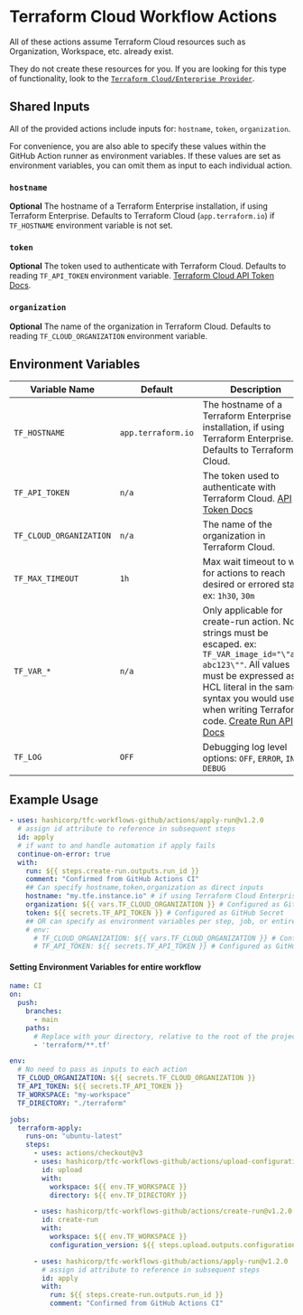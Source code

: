 # Terraform Cloud Workflow Actions

All of these actions assume Terraform Cloud resources such as Organization, Workspace, etc. already exist.

They do not create these resources for you. If you are looking for this type of functionality, look to the [`Terraform Cloud/Enterprise Provider`](https://registry.terraform.io/providers/hashicorp/tfe/latest/docs).

## Shared Inputs

All of the provided actions include inputs for: `hostname`, `token`, `organization`.

For convenience, you are also able to specify these values within the GitHub Action runner as environment variables. If these values are set as environment variables, you can omit them as input to each individual action.

### `hostname`

**Optional** The hostname of a Terraform Enterprise installation, if using Terraform Enterprise. Defaults to Terraform Cloud (`app.terraform.io`) if `TF_HOSTNAME` environment variable is not set.

### `token`

**Optional** The token used to authenticate with Terraform Cloud. Defaults to reading `TF_API_TOKEN` environment variable. [Terraform Cloud API Token Docs](https://developer.hashicorp.com/terraform/cloud-docs/users-teams-organizations/api-tokens).

### `organization`

**Optional** The name of the organization in Terraform Cloud. Defaults to reading `TF_CLOUD_ORGANIZATION` environment variable.

## Environment Variables

| Variable Name     | Default            |  Description                                                                                                     |
| ----------------- |--------------------| ---------------------------------------------------------------------------------------------------------------- |
| `TF_HOSTNAME`     | `app.terraform.io` | The hostname of a Terraform Enterprise installation, if using Terraform Enterprise. Defaults to Terraform Cloud. |
| `TF_API_TOKEN`    | `n/a`              | The token used to authenticate with Terraform Cloud. [API Token Docs](https://developer.hashicorp.com/terraform/cloud-docs/users-teams-organizations/api-tokens)                                                           |
| `TF_CLOUD_ORGANIZATION` | `n/a`              | The name of the organization in Terraform Cloud.                                                                 |
| `TF_MAX_TIMEOUT`  | `1h`               | Max wait timeout to wait for actions to reach desired or errored state. ex: `1h30`, `30m`                                         |
| `TF_VAR_*`        | `n/a`              | Only applicable for create-run action. Note: strings must be escaped. ex: `TF_VAR_image_id="\"ami-abc123\""`. All values must be expressed as an HCL literal in the same syntax you would use when writing Terraform code. [Create Run API Docs](https://developer.hashicorp.com/terraform/cloud-docs/api-docs/run#create-a-run)                                 |
| `TF_LOG`          | `OFF`              | Debugging log level options: `OFF`, `ERROR`, `INFO`, `DEBUG`                                                     |


## Example Usage


```yml
- uses: hashicorp/tfc-workflows-github/actions/apply-run@v1.2.0
  # assign id attribute to reference in subsequent steps
  id: apply
  # if want to and handle automation if apply fails
  continue-on-error: true
  with:
    run: ${{ steps.create-run.outputs.run_id }}
    comment: "Confirmed from GitHub Actions CI"
    ## Can specify hostname,token,organization as direct inputs
    hostname: "my.tfe.instance.io" # if using Terraform Cloud Enterprise
    organization: ${{ vars.TF_CLOUD_ORGANIZATION }} # Configured as GitHub configuration variable
    token: ${{ secrets.TF_API_TOKEN }} # Configured as GitHub Secret
    ## OR can specify as environment variables per step, job, or entire workflow file.
    # env:
      # TF_CLOUD_ORGANIZATION: ${{ vars.TF_CLOUD_ORGANIZATION }} # Configured as GitHub configuration variable
      # TF_API_TOKEN: ${{ secrets.TF_API_TOKEN }} # Configured as GitHub Secret
```

#### Setting Environment Variables for entire workflow

```yml
name: CI
on:
  push:
    branches:
      - main
    paths:
      # Replace with your directory, relative to the root of the project
      - 'terraform/**.tf'

env:
  # No need to pass as inputs to each action
  TF_CLOUD_ORGANIZATION: ${{ secrets.TF_CLOUD_ORGANIZATION }}
  TF_API_TOKEN: ${{ secrets.TF_API_TOKEN }}
  TF_WORKSPACE: "my-workspace"
  TF_DIRECTORY: "./terraform"

jobs:
  terraform-apply:
    runs-on: "ubuntu-latest"
    steps:
      - uses: actions/checkout@v3
      - uses: hashicorp/tfc-workflows-github/actions/upload-configuration@v1.2.0
        id: upload
        with:
          workspace: ${{ env.TF_WORKSPACE }}
          directory: ${{ env.TF_DIRECTORY }}

      - uses: hashicorp/tfc-workflows-github/actions/create-run@v1.2.0
        id: create-run
        with:
          workspace: ${{ env.TF_WORKSPACE }}
          configuration_version: ${{ steps.upload.outputs.configuration_version_id }}

      - uses: hashicorp/tfc-workflows-github/actions/apply-run@v1.2.0
        # assign id attribute to reference in subsequent steps
        id: apply
        with:
          run: ${{ steps.create-run.outputs.run_id }}
          comment: "Confirmed from GitHub Actions CI"
```
